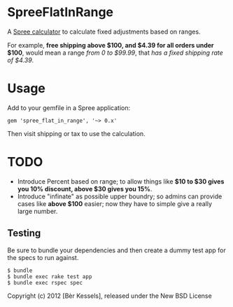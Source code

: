 SpreeFlatInRange
================

A [Spree calculator](http://guides.spreecommerce.com/adjustments.html)
to calculate fixed adjustments based on ranges.

For example, **free shipping above $100, and $4.39 for all orders under $100**, would mean a range *from 0 to
$99.99*, that *has a fixed shipping rate of $4.39*.


Usage
=====

Add to your gemfile in a Spree application:

`` gem 'spree_flat_in_range', '~> 0.x' ``

Then visit shipping or tax to use the calculation.


TODO
=======

* Introduce Percent based on range; to allow things like **$10 to $30 gives you 10% discount, above $30
gives you 15%**.
* Introduce "infinate" as possible upper boundry; so admins can provide
  cases like **above $100** easier; now they have to simple give a really
  large number.

Testing
-------

Be sure to bundle your dependencies and then create a dummy test app for the specs to run against.

    $ bundle
    $ bundle exec rake test app
    $ bundle exec rspec spec

Copyright (c) 2012 [Bèr Kessels], released under the New BSD License
